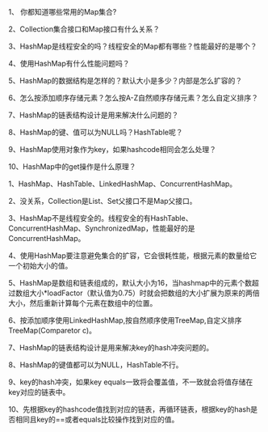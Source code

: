 1、 你都知道哪些常用的Map集合?

2、Collection集合接口和Map接口有什么关系？

3、HashMap是线程安全的吗？线程安全的Map都有哪些？性能最好的是哪个？

4、使用HashMap有什么性能问题吗？

5、HashMap的数据结构是怎样的？默认大小是多少？内部是怎么扩容的？

6、怎么按添加顺序存储元素？怎么按A-Z自然顺序存储元素？怎么自定义排序？

7、HashMap的链表结构设计是用来解决什么问题的？

8、HashMap的键、值可以为NULL吗？HashTable呢？

9、HashMap使用对象作为key，如果hashcode相同会怎么处理？

10、HashMap中的get操作是什么原理？



1、HashMap、HashTable、LinkedHashMap、ConcurrentHashMap。 

2、没关系，Collection是List、Set父接口不是Map父接口。

3、HashMap不是线程安全的。线程安全的有HashTable、ConcurrentHashMap、SynchronizedMap，性能最好的是ConcurrentHashMap。

4、使用HashMap要注意避免集合的扩容，它会很耗性能，根据元素的数量给它一个初始大小的值。 

5、HashMap是数组和链表组成的，默认大小为16，当hashmap中的元素个数超过数组大小*loadFactor（默认值为0.75）时就会把数组的大小扩展为原来的两倍大小，然后重新计算每个元素在数组中的位置。

6、按添加顺序使用LinkedHashMap,按自然顺序使用TreeMap,自定义排序TreeMap(Comparetor c)。 

7、HashMap的链表结构设计是用来解决key的hash冲突问题的。 

8、HashMap的键值都可以为NULL，HashTable不行。 

9、key的hash冲突，如果key equals一致将会覆盖值，不一致就会将值存储在key对应的链表中。

10、先根据key的hashcode值找到对应的链表，再循环链表，根据key的hash是否相同且key的==或者equals比较操作找到对应的值。

